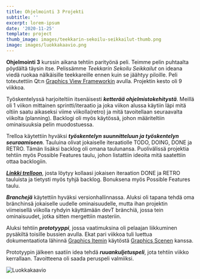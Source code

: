 ```yaml
---
title: Ohjelmointi 3 Projekti
subtitle: ''
excerpt: lorem-ipsum
date: '2020-11-25'
template: project
thumb_image: images/teekkarin-sekoilu-seikkailut-thumb.png
image: images/luokkakaavio.png
---
```

**Ohjelmointi 3** kurssin aikana tehtiin parityönä peli. Teimme pelin puhtaalta pöydältä täysin itse. Pelissämme *Teekkarin Sekoilu Seikkailut* on ideana viedä ruokaa nälkäisille teekkareille ennen kuin se jäähtyy piloille. Peli toteutettiin Qt:n [Graphics View Frameworkin](https://doc.qt.io/qt-5/graphicsview.html) avulla. Projektin kesto oli 9 viikkoa.

Työskentelyssä harjoiteltiin itsenäisesti **_ketterää ohjelmistokehitystä_**. Meillä oli 1 viikon mittainen sprintti/iteraatio ja joka viikon alussa käytiin läpi mitä oltiin saatu aikaseksi viime viikolla(retro) ja mitä tavoitellaan seuraavalta viikolta (planning). Backlogi oli myös käytössä, johon määriteltiin ominaisuuksia pelin muodostuessa.

Trelloa käytettiin hyväksi **_työskentelyn suunnitteluun ja työskentelyn seuraamiseen_**. Tauluina olivat jokaiselle iteraatiolle TODO, DOING, DONE ja RETRO. Tämän lisäksi backlog oli omana taulunansa. Puolivälissä projektia tehtiin myös Possible Features taulu, johon listattiin ideoita mitä saatettiin ottaa backlogiin.

**_[Linkki trelloon](https://trello.com/b/fkITJ1GB)_**, josta löytyy kollaasi jokaisen iteraation DONE ja RETRO tauluista ja tietysti myös tyhjä backlog. Bonuksena myös Possible Features taulu.

**_Branchejä_** käytettiin hyväksi versionhallinnassa. Aluksi oli tapana tehdä oma bränchinsä jokaiselle uudelle ominaisuudelle, mutta ihan projektin viimeisellä viikolla ryhdyin käyttämään devT bränchiä, jossa tein ominaisuudet, jotka sitten mergettiin masteriin.

Aluksi tehtiin **_prototyyppi_**, jossa vaatimuksina oli pelaajan liikkuminen pysäkiltä toisille bussien avulla. Ekat pari viikkoa tuli luettua dokumentaatiota lähinnä [Graphics Itemin](https://doc.qt.io/qt-5/qgraphicsitem.html) käytöstä [Graphics Scenen](https://doc.qt.io/qt-5/qgraphicsscene.html) kanssa.

Prototyypin jälkeen saatiin idea tehdä **_ruuankuljetuspeli_**, jota tehtiin viikko kerrallaan. Tavoitteena oli saada peruspeli valmiiksi.

![Luokkakaavio](./luokkakaavio.png)